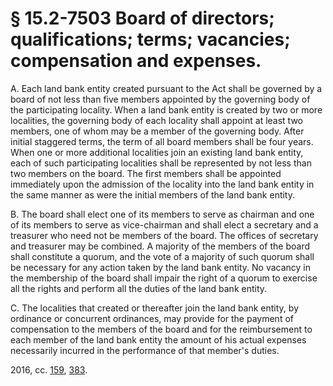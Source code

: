 # § 15.2-7503 Board of directors; qualifications; terms; vacancies; compensation and expenses.

<p>A. Each land bank entity created pursuant to the Act shall be governed by a board of not less than five members appointed by the governing body of the participating locality. When a land bank entity is created by two or more localities, the governing body of each locality shall appoint at least two members, one of whom may be a member of the governing body. After initial staggered terms, the term of all board members shall be four years. When one or more additional localities join an existing land bank entity, each of such participating localities shall be represented by not less than two members on the board. The first members shall be appointed immediately upon the admission of the locality into the land bank entity in the same manner as were the initial members of the land bank entity.</p><p>B. The board shall elect one of its members to serve as chairman and one of its members to serve as vice-chairman and shall elect a secretary and a treasurer who need not be members of the board. The offices of secretary and treasurer may be combined. A majority of the members of the board shall constitute a quorum, and the vote of a majority of such quorum shall be necessary for any action taken by the land bank entity. No vacancy in the membership of the board shall impair the right of a quorum to exercise all the rights and perform all the duties of the land bank entity.</p><p>C. The localities that created or thereafter join the land bank entity, by ordinance or concurrent ordinances, may provide for the payment of compensation to the members of the board and for the reimbursement to each member of the land bank entity the amount of his actual expenses necessarily incurred in the performance of that member's duties.</p><p>2016, cc. <a href='http://lis.virginia.gov/cgi-bin/legp604.exe?161+ful+CHAP0159'>159</a>, <a href='http://lis.virginia.gov/cgi-bin/legp604.exe?161+ful+CHAP0383'>383</a>.</p>